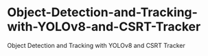 # Object-Detection-and-Tracking-with-YOLOv8-and-CSRT-Tracker
Object Detection and Tracking with YOLOv8 and CSRT Tracker
